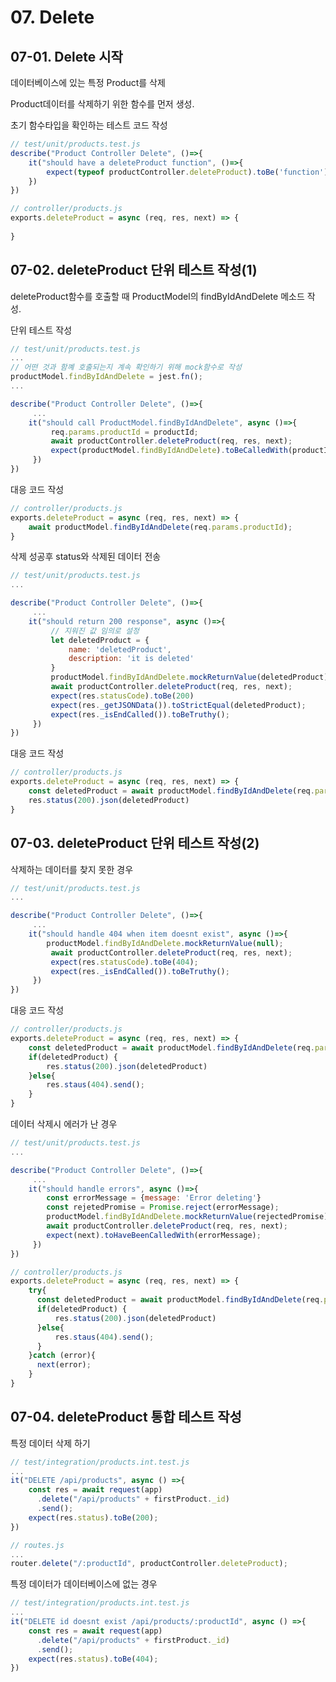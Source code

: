 # 07. Delete

## 07-01. Delete 시작

데이터베이스에 있는 특정 Product를 삭제

Product데이터를 삭제하기 위한 함수를 먼저 생성.

초기 함수타입을 확인하는 테스트 코드 작성

```javascript
// test/unit/products.test.js
describe("Product Controller Delete", ()=>{
    it("should have a deleteProduct function", ()=>{
        expect(typeof productController.deleteProduct).toBe('function');
    })
})
```

```javascript
// controller/products.js
exports.deleteProduct = async (req, res, next) => {
    
}
```



## 07-02. deleteProduct 단위 테스트 작성(1)

deleteProduct함수를 호출할 때 ProductModel의 findByIdAndDelete 메소드 작성.

단위 테스트 작성

```javascript
// test/unit/products.test.js
... 
// 어떤 것과 함꼐 호출되는지 계속 확인하기 위해 mock함수로 작성
productModel.findByIdAndDelete = jest.fn();
...

describe("Product Controller Delete", ()=>{
	 ...
    it("should call ProductModel.findByIdAndDelete", async ()=>{
         req.params.productId = productId;
         await productController.deleteProduct(req, res, next);
         expect(productModel.findByIdAndDelete).toBeCalledWith(productId);
     })
})
```

대응 코드 작성

```javascript
// controller/products.js
exports.deleteProduct = async (req, res, next) => {
    await productModel.findByIdAndDelete(req.params.productId);
}
```



삭제 성공후 status와 삭제된 데이터 전송

```javascript
// test/unit/products.test.js
... 

describe("Product Controller Delete", ()=>{
	 ...
    it("should return 200 response", async ()=>{
         // 지워진 값 임의로 설정
         let deletedProduct = {
             name: 'deletedProduct',
             description: 'it is deleted'
         }
         productModel.findByIdAndDelete.mockReturnValue(deletedProduct);
         await productController.deleteProduct(req, res, next);
         expect(res.statusCode).toBe(200)
         expect(res._getJSONData()).toStrictEqual(deletedProduct);
         expect(res._isEndCalled()).toBeTruthy();
     })
})
```

대응 코드 작성

```javascript
// controller/products.js
exports.deleteProduct = async (req, res, next) => {
	const deletedProduct = await productModel.findByIdAndDelete(req.params.productId);
	res.status(200).json(deletedProduct)
}
```



## 07-03. deleteProduct 단위 테스트 작성(2)

삭제하는 데이터를 찾지 못한 경우

```javascript
// test/unit/products.test.js
... 

describe("Product Controller Delete", ()=>{
	 ...
    it("should handle 404 when item doesnt exist", async ()=>{
		productModel.findByIdAndDelete.mockReturnValue(null);
         await productController.deleteProduct(req, res, next);
         expect(res.statusCode).toBe(404);
         expect(res._isEndCalled()).toBeTruthy();
     })
})
```

대응 코드 작성

```javascript
// controller/products.js
exports.deleteProduct = async (req, res, next) => {
	const deletedProduct = await productModel.findByIdAndDelete(req.params.productId);
    if(deletedProduct) {
		res.status(200).json(deletedProduct)        
    }else{
        res.staus(404).send();
    }
}
```



데이터 삭제시 에러가 난 경우

```javascript
// test/unit/products.test.js
... 

describe("Product Controller Delete", ()=>{
	 ...
    it("should handle errors", async ()=>{
        const errorMessage = {message: 'Error deleting'}
        const rejetedPromise = Promise.reject(errorMessage);
		productModel.findByIdAndDelete.mockReturnValue(rejectedPromise);
        await productController.deleteProduct(req, res, next);
        expect(next).toHaveBeenCalledWith(errorMessage);
     })
})
```

```javascript
// controller/products.js
exports.deleteProduct = async (req, res, next) => {
    try{
	  const deletedProduct = await productModel.findByIdAndDelete(req.params.productId);
      if(deletedProduct) {
		  res.status(200).json(deletedProduct)        
      }else{
          res.staus(404).send();
      }
    }catch (error){
      next(error);
    }
}
```



## 07-04. deleteProduct 통합 테스트 작성

특정 데이터 삭제 하기

```javascript
// test/integration/products.int.test.js
...
it("DELETE /api/products", async () =>{
    const res = await request(app)
      .delete("/api/products" + firstProduct._id)
      .send();
    expect(res.status).toBe(200);
})
```

```javascript
// routes.js
...
router.delete("/:productId", productController.deleteProduct);
```



특정 데이터가 데이터베이스에 없는 경우

```javascript
// test/integration/products.int.test.js
...
it("DELETE id doesnt exist /api/products/:productId", async () =>{
    const res = await request(app)
      .delete("/api/products" + firstProduct._id)
      .send();
    expect(res.status).toBe(404);
})
```

